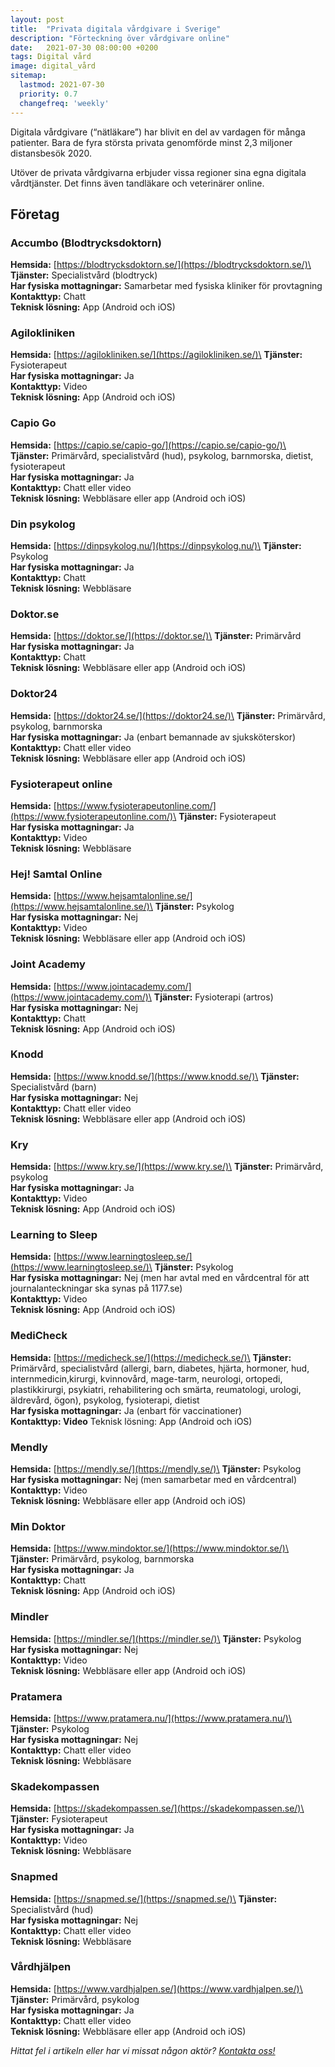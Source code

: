 ```yaml
---
layout: post
title:  "Privata digitala vårdgivare i Sverige"
description: "Förteckning över vårdgivare online"
date:   2021-07-30 08:00:00 +0200
tags: Digital vård
image: digital_vård
sitemap:
  lastmod: 2021-07-30
  priority: 0.7
  changefreq: 'weekly'
---
```

Digitala vårdgivare (“nätläkare”) har blivit en del av vardagen för många patienter. Bara de fyra största privata genomförde minst 2,3 miljoner distansbesök 2020.

Utöver de privata vårdgivarna erbjuder vissa regioner sina egna digitala vårdtjänster. Det finns även tandläkare och veterinärer online.

## Företag
### Accumbo (Blodtrycksdoktorn)
**Hemsida:** [https://blodtrycksdoktorn.se/](https://blodtrycksdoktorn.se/)\
**Tjänster:** Specialistvård (blodtryck)\
**Har fysiska mottagningar:** Samarbetar med fysiska kliniker för provtagning\
**Kontakttyp:** Chatt\
**Teknisk lösning:** App (Android och iOS)

### Agilokliniken
**Hemsida:** [https://agilokliniken.se/](https://agilokliniken.se/)\
**Tjänster:** Fysioterapeut\
**Har fysiska mottagningar:** Ja\
**Kontakttyp:** Video\
**Teknisk lösning:** App (Android och iOS)

### Capio Go
**Hemsida:** [https://capio.se/capio-go/](https://capio.se/capio-go/)\
**Tjänster:** Primärvård, specialistvård (hud), psykolog, barnmorska, dietist, fysioterapeut\
**Har fysiska mottagningar:** Ja\
**Kontakttyp:** Chatt eller video\
**Teknisk lösning:** Webbläsare eller app (Android och iOS)

### Din psykolog
**Hemsida:** [https://dinpsykolog.nu/](https://dinpsykolog.nu/)\
**Tjänster:** Psykolog\
**Har fysiska mottagningar:** Ja\
**Kontakttyp:** Chatt\
**Teknisk lösning:** Webbläsare

### Doktor.se
**Hemsida:** [https://doktor.se/](https://doktor.se/)\
**Tjänster:** Primärvård\
**Har fysiska mottagningar:** Ja\
**Kontakttyp:** Chatt\
**Teknisk lösning:** Webbläsare eller app (Android och iOS)

### Doktor24
**Hemsida:** [https://doktor24.se/](https://doktor24.se/)\
**Tjänster:** Primärvård, psykolog, barnmorska\
**Har fysiska mottagningar:** Ja (enbart bemannade av sjuksköterskor)\
**Kontakttyp:** Chatt eller video\
**Teknisk lösning:** Webbläsare eller app (Android och iOS)

### Fysioterapeut online
**Hemsida:** [https://www.fysioterapeutonline.com/](https://www.fysioterapeutonline.com/)\
**Tjänster:** Fysioterapeut\
**Har fysiska mottagningar:** Ja\
**Kontakttyp:** Video\
**Teknisk lösning:** Webbläsare

### Hej! Samtal Online
**Hemsida:** [https://www.hejsamtalonline.se/](https://www.hejsamtalonline.se/)\
**Tjänster:** Psykolog\
**Har fysiska mottagningar:** Nej\
**Kontakttyp:** Video\
**Teknisk lösning:** Webbläsare eller app (Android och iOS)

### Joint Academy
**Hemsida:** [https://www.jointacademy.com/](https://www.jointacademy.com/)\
**Tjänster:** Fysioterapi (artros)\
**Har fysiska mottagningar:** Nej\
**Kontakttyp:** Chatt\
**Teknisk lösning:** App (Android och iOS)

### Knodd
**Hemsida:** [https://www.knodd.se/](https://www.knodd.se/)\
**Tjänster:** Specialistvård (barn)\
**Har fysiska mottagningar:** Nej\
**Kontakttyp:** Chatt eller video\
**Teknisk lösning:** Webbläsare eller app (Android och iOS)

### Kry
**Hemsida:** [https://www.kry.se/](https://www.kry.se/)\
**Tjänster:** Primärvård, psykolog\
**Har fysiska mottagningar:** Ja\
**Kontakttyp:** Video\
**Teknisk lösning:** App (Android och iOS)

### Learning to Sleep
**Hemsida:** [https://www.learningtosleep.se/](https://www.learningtosleep.se/)\
**Tjänster:** Psykolog\
**Har fysiska mottagningar:** Nej (men har avtal med en vårdcentral för att journalanteckningar ska synas på 1177.se)\
**Kontakttyp:** Video\
**Teknisk lösning:** App (Android och iOS)

### MediCheck
**Hemsida:** [https://medicheck.se/](https://medicheck.se/)\
**Tjänster:** Primärvård, specialistvård (allergi, barn, diabetes, hjärta, hormoner, hud, internmedicin,kirurgi, kvinnovård, mage-tarm, neurologi, ortopedi, plastikkirurgi, psykiatri, rehabilitering och smärta, reumatologi, urologi, äldrevård, ögon), psykolog, fysioterapi, dietist\
**Har fysiska mottagningar:** Ja (enbart för vaccinationer)\
**Kontakttyp: Video**
Teknisk lösning: App (Android och iOS)

### Mendly
**Hemsida:** [https://mendly.se/](https://mendly.se/)\
**Tjänster:** Psykolog\
**Har fysiska mottagningar:** Nej (men samarbetar med en vårdcentral)\
**Kontakttyp:** Video\
**Teknisk lösning:** Webbläsare eller app (Android och iOS)

### Min Doktor
**Hemsida:** [https://www.mindoktor.se/](https://www.mindoktor.se/)\
**Tjänster:** Primärvård, psykolog, barnmorska\
**Har fysiska mottagningar:** Ja\
**Kontakttyp:** Chatt\
**Teknisk lösning:** App (Android och iOS)

### Mindler
**Hemsida:** [https://mindler.se/](https://mindler.se/)\
**Tjänster:** Psykolog\
**Har fysiska mottagningar:** Nej\
**Kontakttyp:** Video\
**Teknisk lösning:** Webbläsare eller app (Android och iOS)

### Pratamera
**Hemsida:** [https://www.pratamera.nu/](https://www.pratamera.nu/)\
**Tjänster:** Psykolog\
**Har fysiska mottagningar:** Nej\
**Kontakttyp:** Chatt eller video\
**Teknisk lösning:** Webbläsare

### Skadekompassen
**Hemsida:** [https://skadekompassen.se/](https://skadekompassen.se/)\
**Tjänster:** Fysioterapeut\
**Har fysiska mottagningar:** Ja\
**Kontakttyp:** Video\
**Teknisk lösning:** Webbläsare

### Snapmed
**Hemsida:** [https://snapmed.se/](https://snapmed.se/)\
**Tjänster:** Specialistvård (hud)\
**Har fysiska mottagningar:** Nej\
**Kontakttyp:** Chatt eller video\
**Teknisk lösning:** Webbläsare

### Vårdhjälpen
**Hemsida:** [https://www.vardhjalpen.se/](https://www.vardhjalpen.se/)\
**Tjänster:** Primärvård, psykolog\
**Har fysiska mottagningar:** Ja\
**Kontakttyp:** Chatt eller video\
**Teknisk lösning:** Webbläsare eller app (Android och iOS)

*Hittat fel i artikeln eller har vi missat någon aktör? [Kontakta oss!](/index.html#form-message)*